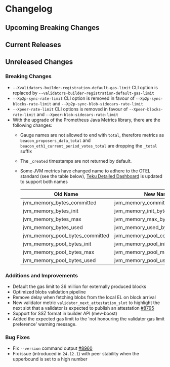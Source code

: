# Changelog

## Upcoming Breaking Changes

## Current Releases

## Unreleased Changes

### Breaking Changes
- `--Xvalidators-builder-registration-default-gas-limit` CLI option is replaced by `--validators-builder-registration-default-gas-limit`
- `--Xp2p-sync-rate-limit` CLI option is removed in favour of `--Xp2p-sync-blocks-rate-limit` and `--Xp2p-sync-blob-sidecars-rate-limit`
- `--Xpeer-rate-limit` CLI options is removed in favour of `--Xpeer-blocks-rate-limit` and `--Xpeer-blob-sidecars-rate-limit`
- With the upgrade of the Prometheus Java Metrics library, there are the following changes:
  - Gauge names are not allowed to end with `total`, therefore metrics as `beacon_proposers_data_total` and `beacon_eth1_current_period_votes_total` are dropping the `_total` suffix
  - The `_created` timestamps are not returned by default.
  - Some JVM metrics have changed name to adhere to the OTEL standard (see the table below), [Teku Detailed Dashboard](https://grafana.com/grafana/dashboards/16737-teku-detailed/) is updated to support both names

    | Old Name                        | New Name                        |
    |---------------------------------|---------------------------------|
    | jvm_memory_bytes_committed      | jvm_memory_committed_bytes      |
    | jvm_memory_bytes_init           | jvm_memory_init_bytes           |
    | jvm_memory_bytes_max            | jvm_memory_max_bytes            |
    | jvm_memory_bytes_used           | jvm_memory_used_bytes           |
    | jvm_memory_pool_bytes_committed | jvm_memory_pool_committed_bytes |
    | jvm_memory_pool_bytes_init      | jvm_memory_pool_init_bytes      |
    | jvm_memory_pool_bytes_max       | jvm_memory_pool_max_bytes       |
    | jvm_memory_pool_bytes_used      | jvm_memory_pool_used_bytes      |


### Additions and Improvements
- Default the gas limit to 36 million for externally produced blocks
- Optimized blobs validation pipeline
- Remove delay when fetching blobs from the local EL on block arrival
- New validator metric `validator_next_attestation_slot` to highlight the next slot that a validator is expected to publish an attestation [#8795](https://github.com/Consensys/teku/issues/8795)
- Support for SSZ format in builder API (mev-boost)
- Added the expected gas limit to the 'not honouring the validator gas limit preference' warning message.

### Bug Fixes
- Fix `--version` command output [#8960](https://github.com/Consensys/teku/issues/8960)
- Fix issue (introduced in `24.12.1`) with peer stability when the upperbound is set to a high number